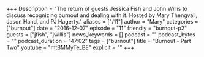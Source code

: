 +++
Description = "The return of guests Jessica Fish and John Willis to discuss recognizing burnout and dealing with it. Hosted by Mary Thengvall, Jason Hand, and PJ Hagerty."
aliases = ["/11"]
author = "Mary"
categories = ["burnout"]
date = "2016-12-07"
episode = "11"
friendly = "burnout-p2"
guests = ["jfish", "jwillis"]
news_keywords = []
podcast = ""
podcast_bytes = ""
podcast_duration = "47:02"
tags = ["burnout"]
title = "Burnout - Part Two"
youtube = "mtBMMyTe_BE"
explicit = ""
+++
